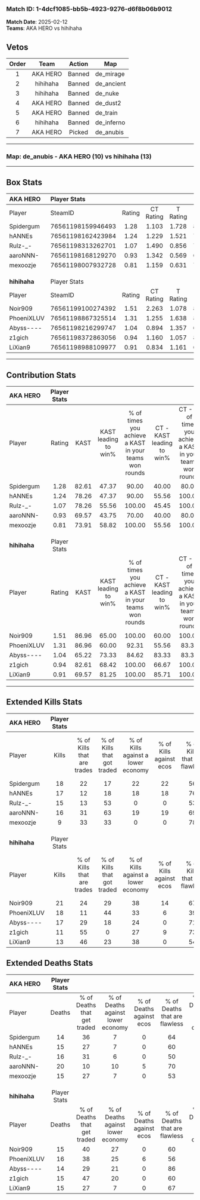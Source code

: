 ### Match ID: 1-4dcf1085-bb5b-4923-9276-d6f8b06b9012  
**Match Date**: 2025-02-12  
**Teams**: AKA HERO vs hihihaha  

## Vetos  

| Order | Team | Action | Map |
| :---: | :--: | :----: | --- |
| 1 | AKA HERO | Banned | de_mirage |
| 2 | hihihaha | Banned | de_ancient |
| 3 | hihihaha | Banned | de_nuke |
| 4 | AKA HERO | Banned | de_dust2 |
| 5 | AKA HERO | Banned | de_train |
| 6 | hihihaha | Banned | de_inferno |
| 7 | AKA HERO | Picked | de_anubis |

---  

### **Map**: de_anubis - AKA HERO (10) vs hihihaha (13)  
---  

## Box Stats  

| **AKA HERO** | Player Stats      |        |           |          |       |       |       |         |        |      |     |
| :- | :- | :-: | :-: | :-: | :-: | :-: | :-: | :-: | :-: | :-: | :-: |
| Player       | SteamID           | Rating | CT Rating | T Rating | KAST  |  ADR  | Kills | Assists | Deaths | K/D  | HS% |
| Spidergum    | 76561198159946493 |  1.28  |   1.103   |  1.728   | 82.61 | 77.0  |  18   |    5    |   14   | 1.29 | 44  |
| hANNEs       | 76561198162423984 |  1.24  |   1.229   |  1.521   | 78.26 | 88.9  |  17   |    8    |   15   | 1.13 | 47  |
| Rulz-_-      | 76561198313262701 |  1.07  |   1.490   |  0.856   | 78.26 | 71.7  |  15   |    3    |   16   | 0.94 | 73  |
| aaroNNN-     | 76561198168129270 |  0.93  |   1.342   |  0.569   | 69.57 | 65.7  |  16   |    2    |   20   | 0.80 | 43  |
| mexoozje     | 76561198007932728 |  0.81  |   1.159   |  0.631   | 73.91 | 60.1  |   9   |    6    |   15   | 0.60 | 33  |
|              |                   |        |           |          |       |       |       |         |        |      |     |
|              |                   |        |           |          |       |       |       |         |        |      |     |
|              |                   |        |           |          |       |       |       |         |        |      |     |
| **hihihaha** | Player Stats      |        |           |          |       |       |       |         |        |      |     |
| Player       | SteamID           | Rating | CT Rating | T Rating | KAST  |  ADR  | Kills | Assists | Deaths | K/D  | HS% |
| Noir909      | 76561199100274392 |  1.51  |   2.263   |  1.078   | 86.96 | 105.5 |  21   |    7    |   15   | 1.40 | 76  |
| PhoeniXLUV   | 76561198867325514 |  1.31  |   1.255   |  1.638   | 86.96 | 87.9  |  18   |    7    |   16   | 1.13 | 66  |
| Abyss----    | 76561198216299747 |  1.04  |   0.894   |  1.357   | 65.22 | 59.5  |  17   |    0    |   14   | 1.21 | 29  |
| z1gich       | 76561198372863056 |  0.94  |   1.160   |  1.057   | 82.61 | 58.0  |  11   |    6    |   15   | 0.73 | 63  |
| LiXian9      | 76561198988109977 |  0.91  |   0.834   |  1.161   | 69.57 | 60.3  |  13   |    2    |   15   | 0.87 | 46  |
---  

## Contribution Stats  

| **AKA HERO** | Player Stats |       |                      |                                                        |                           |                                                             |                          |                                                            |
| :- | :-: | :-: | :-: | :-: | :-: | :-: | :-: | :-: |
| Player       |    Rating    | KAST  | KAST leading to win% | % of times you achieve a KAST in your teams won rounds | CT - KAST leading to win% | CT - % of times you achieve a KAST in your teams won rounds | T - KAST leading to win% | T - % of times you achieve a KAST in your teams won rounds |
| Spidergum    |     1.28     | 82.61 |        47.37         |                         90.00                          |           40.00           |                            80.00                            |          55.56           |                           100.00                           |
| hANNEs       |     1.24     | 78.26 |        47.37         |                         90.00                          |           55.56           |                           100.00                            |          40.00           |                           80.00                            |
| Rulz-_-      |     1.07     | 78.26 |        55.56         |                         100.00                         |           45.45           |                           100.00                            |          71.43           |                           100.00                           |
| aaroNNN-     |     0.93     | 69.57 |        43.75         |                         70.00                          |           40.00           |                            80.00                            |          50.00           |                           60.00                            |
| mexoozje     |     0.81     | 73.91 |        58.82         |                         100.00                         |           55.56           |                           100.00                            |          62.50           |                           100.00                           |
|              |              |       |                      |                                                        |                           |                                                             |                          |                                                            |
|              |              |       |                      |                                                        |                           |                                                             |                          |                                                            |
|              |              |       |                      |                                                        |                           |                                                             |                          |                                                            |
| **hihihaha** | Player Stats |       |                      |                                                        |                           |                                                             |                          |                                                            |
| Player       |    Rating    | KAST  | KAST leading to win% | % of times you achieve a KAST in your teams won rounds | CT - KAST leading to win% | CT - % of times you achieve a KAST in your teams won rounds | T - KAST leading to win% | T - % of times you achieve a KAST in your teams won rounds |
| Noir909      |     1.51     | 86.96 |        65.00         |                         100.00                         |           60.00           |                           100.00                            |          70.00           |                           100.00                           |
| PhoeniXLUV   |     1.31     | 86.96 |        60.00         |                         92.31                          |           55.56           |                            83.33                            |          63.64           |                           100.00                           |
| Abyss----    |     1.04     | 65.22 |        73.33         |                         84.62                          |           83.33           |                            83.33                            |          66.67           |                           85.71                            |
| z1gich       |     0.94     | 82.61 |        68.42         |                         100.00                         |           66.67           |                           100.00                            |          70.00           |                           100.00                           |
| LiXian9      |     0.91     | 69.57 |        81.25         |                         100.00                         |           85.71           |                           100.00                            |          77.78           |                           100.00                           |
---  

## Extended Kills Stats  

| **AKA HERO** | Player Stats |                            |                            |                                    |                         |                              |                                 |                                       |                    |           |
| :- | :-: | :-: | :-: | :-: | :-: | :-: | :-: | :-: | :-: | :-: |
| Player       |    Kills     | % of Kills that are trades | % of Kills that got traded | % of Kills against a lower economy | % of Kills against ecos | % of Kills that are flawless | % of Kills that are close duels | % of Kills that are assisted by flash | Pistol Round Kills | AWP Kills |
| Spidergum    |      18      |             22             |             17             |                 22                 |           22            |              56              |               11                |                   0                   |         0          |     0     |
| hANNEs       |      17      |             12             |             18             |                 18                 |           18            |              76              |                0                |                   6                   |         0          |     0     |
| Rulz-_-      |      15      |             13             |             53             |                 0                  |            0            |              53              |               13                |                  13                   |         0          |     2     |
| aaroNNN-     |      16      |             31             |             63             |                 19                 |           19            |              69              |                0                |                   6                   |         0          |     3     |
| mexoozje     |      9       |             33             |             33             |                 0                  |            0            |              78              |                0                |                   0                   |         5          |     0     |
|              |              |                            |                            |                                    |                         |                              |                                 |                                       |                    |           |
|              |              |                            |                            |                                    |                         |                              |                                 |                                       |                    |           |
|              |              |                            |                            |                                    |                         |                              |                                 |                                       |                    |           |
| **hihihaha** | Player Stats |                            |                            |                                    |                         |                              |                                 |                                       |                    |           |
| Player       |    Kills     | % of Kills that are trades | % of Kills that got traded | % of Kills against a lower economy | % of Kills against ecos | % of Kills that are flawless | % of Kills that are close duels | % of Kills that are assisted by flash | Pistol Round Kills | AWP Kills |
| Noir909      |      21      |             24             |             29             |                 38                 |           14            |              67              |               14                |                   0                   |         1          |     3     |
| PhoeniXLUV   |      18      |             11             |             44             |                 33                 |            6            |              39              |               17                |                   6                   |         0          |     3     |
| Abyss----    |      17      |             29             |             18             |                 24                 |            0            |              71              |                0                |                   0                   |         8          |     2     |
| z1gich       |      11      |             55             |             0              |                 27                 |            9            |              73              |                0                |                   9                   |         0          |     1     |
| LiXian9      |      13      |             46             |             23             |                 38                 |            0            |              54              |               15                |                   8                   |         0          |     1     |
## Extended Deaths Stats  

| **AKA HERO** | Player Stats |                             |                                   |                          |                               |                            |                           |               |
| :- | :-: | :-: | :-: | :-: | :-: | :-: | :-: | :-: |
| Player       |    Deaths    | % of Deaths that get traded | % of Deaths against lower economy | % of Deaths against ecos | % of Deaths that are flawless | % of Deaths that are close | % of Deaths while blinded | Deaths to AWP |
| Spidergum    |      14      |             36              |                 7                 |            0             |              64               |             7              |            14             |       3       |
| hANNEs       |      15      |             27              |                 7                 |            0             |              60               |             20             |             0             |       1       |
| Rulz-_-      |      16      |             31              |                 6                 |            0             |              50               |             0              |             0             |       2       |
| aaroNNN-     |      20      |             10              |                10                 |            5             |              70               |             5              |             0             |       3       |
| mexoozje     |      15      |             27              |                 7                 |            0             |              53               |             20             |             7             |       0       |
|              |              |                             |                                   |                          |                               |                            |                           |               |
|              |              |                             |                                   |                          |                               |                            |                           |               |
|              |              |                             |                                   |                          |                               |                            |                           |               |
| **hihihaha** | Player Stats |                             |                                   |                          |                               |                            |                           |               |
| Player       |    Deaths    | % of Deaths that get traded | % of Deaths against lower economy | % of Deaths against ecos | % of Deaths that are flawless | % of Deaths that are close | % of Deaths while blinded | Deaths to AWP |
| Noir909      |      15      |             40              |                27                 |            0             |              60               |             7              |            20             |       1       |
| PhoeniXLUV   |      16      |             38              |                25                 |            6             |              56               |             0              |             6             |       1       |
| Abyss----    |      14      |             29              |                21                 |            0             |              86               |             0              |             0             |       2       |
| z1gich       |      15      |             47              |                20                 |            0             |              60               |             7              |             0             |       0       |
| LiXian9      |      15      |             27              |                 7                 |            0             |              67               |             13             |             0             |       1       |
